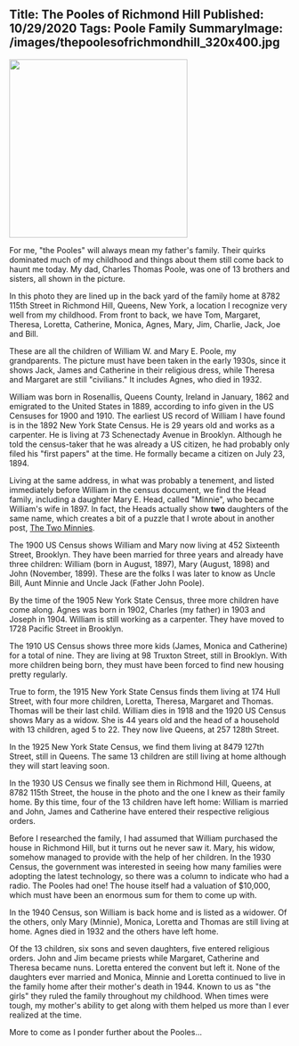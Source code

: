 Title: The Pooles of Richmond Hill
Published: 10/29/2020
Tags: Poole Family
SummaryImage: /images/thepoolesofrichmondhill_320x400.jpg
---
<div><a href="/family-history/files/the-pooles-of-richmond-hill-photo.html"><img class="left" width=320 src="/images/thepoolesofrichmondhill_320x400.jpg"></a></div>

For me, "the Pooles" will always mean my father's family. Their quirks dominated
much of my childhood and things about them still come back to haunt me today.
My dad, Charles Thomas Poole, was one of 13 brothers and sisters, all shown
in the picture.

In this photo they are lined up in the back yard of the family home at 8782 115th Street
in Richmond Hill, Queens, New York, a location I recognize very well from my childhood.
From front to back, we have Tom, Margaret, Theresa, Loretta, Catherine, Monica, Agnes,
Mary, Jim, Charlie, Jack, Joe and Bill.

These are all the children of William W. and Mary E. Poole, my grandparents.
The picture must have been taken in the early 1930s, since it shows Jack, James and 
Catherine in their religious dress, while Theresa and Margaret are still "civilians."
It includes Agnes, who died in 1932.

William was born in Rosenallis, Queens County, Ireland in January, 1862 and emigrated
to the United States in 1889, according to info given in the US Censuses for 1900 and 1910.
The earliest US record of William I have found is in the 1892 New York State Census. He
is 29 years old and works as a carpenter. He is living at 73 Schenectady Avenue in Brooklyn.
Although he told the census-taker that he was already a US citizen, he had probably only
filed his "first papers" at the time. He formally became a citizen on July 23, 1894.

Living at the same address, in what was probably a tenement, and listed immediately before
William in the census document, we find the Head family, including a daughter Mary E. Head,
called "Minnie", who became William's wife in 1897. In fact, the Heads actually show __two__
daughters of the same name, which creates a bit of a puzzle that I wrote about in another
post, [The Two Minnies](/family-history/the-two-minnies.html).

The 1900 US Census shows William and Mary now living at 452 Sixteenth Street, Brooklyn.
They have been married for three years and already have three children: William
(born in August, 1897), Mary (August, 1898) and John (November, 1899). These are the
folks I was later to know as Uncle Bill, Aunt Minnie and Uncle Jack (Father John Poole).

By the time of the 1905 New York State Census, three more children have come along.
Agnes was born in 1902, Charles (my father) in 1903 and Joseph in 1904. William is still
working as a carpenter. They have moved to 1728 Pacific Street in Brooklyn.

The 1910 US Census shows three more kids (James, Monica and Catherine) for a total of nine.
They are living at 98 Truxton Street, still in Brooklyn. With more children being born,
they must have been forced to find new housing pretty regularly.

True to form, the 1915 New York State Census finds them living at 174 Hull Street, with four
more children, Loretta, Theresa, Margaret and Thomas. Thomas will be their last child.
William dies in 1918 and the 1920 US Census shows Mary as a widow. She is 44 years old and
the head of a household with 13 children, aged 5 to 22. They now live Queens, at 257 128th
Street.

In the 1925 New York State Census, we find them living at 8479 127th Street, still in Queens.
The same 13 children are still living at home although they will start leaving soon.

In the 1930 US Census we finally see them in Richmond Hill, Queens, at 8782 115th Street,
the house in the photo and the one I knew as their family home. By this time, four of the
13 children have left home: William is married and John, James and Catherine have entered
their respective religious orders.

Before I researched the family, I had assumed that William purchased the house in Richmond
Hill, but it turns out he never saw it. Mary, his widow, somehow managed to provide with
the help of her children. In the 1930 Census, the government was interested in seeing how many
families were adopting the latest technology, so there was a column to indicate who had a radio.
The Pooles had one! The house itself had a valuation of $10,000, which must have been an enormous sum for them to come up with.

In the 1940 Census, son William is back home and is listed as a widower. Of the others, only Mary
(Minnie), Monica, Loretta and Thomas are still living at home. Agnes died in 1932 and the others
have left home.

Of the 13 children, six sons and seven daughters, five entered religious orders. John and Jim
became priests while Margaret, Catherine and Theresa became nuns. Loretta entered the convent 
but left it. None of the daughters ever married and Monica, Minnie and Loretta continued to
live in the family home after their mother's death in 1944. Known to us as "the girls" they
ruled the family throughout my childhood. When times were tough, my mother's ability to get
along with them helped us more than I ever realized at the time.

More to come as I ponder further about the Pooles...
